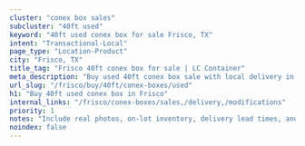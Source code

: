 ```yaml
---
cluster: "conex box sales"
subcluster: "40ft used"
keyword: "40ft used conex box for sale Frisco, TX"
intent: "Transactional-Local"
page_type: "Location-Product"
city: "Frisco, TX"
title_tag: "Frisco 40ft conex box for sale | LC Container"
meta_description: "Buy used 40ft conex box sale with local delivery in Frisco, TX. LC Container — local Since 2003. Request a fast quote today."
url_slug: "/frisco/buy/40ft/conex-boxes/used"
h1: "Buy 40ft used conex box in Frisco"
internal_links: "/frisco/conex-boxes/sales,/delivery,/modifications"
priority: 1
notes: "Include real photos, on-lot inventory, delivery lead times, and financing info."
noindex: false
---
```


<!-- TODO: Add unique city/inventory copy, images, and internal links here. -->
